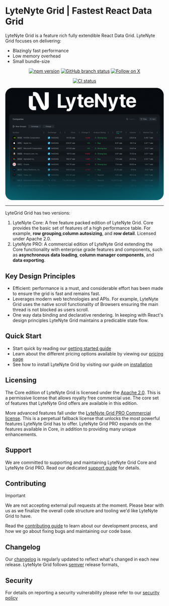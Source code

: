 # LyteNyte Grid | Fastest React Data Grid

LyteNyte Grid is a feature rich fully extendible React Data Grid. LyteNyte Grid focuses
on delivering:

- Blazingly fast performance
- Low memory overhead
- Small bundle-size

<div align="center">

[![npm version](https://img.shields.io/npm/v/@1771technologies/lytenyte-grid-enterprise)](https://www.npmjs.com/package/@1771technologies/lytenyte-grid-enterprise)
[![GitHub branch status](https://img.shields.io/github/checks-status/1771-Technologies/lytenyte/HEAD)](https://github.com/1771-Technologies/lytenyte/HEAD/)
[![Follow on X](https://img.shields.io/twitter/follow/1771tech.svg?label=follow+1771tech)](https://x.com/1771tech)

<!-- [![OpenSSF Best Practices](https://www.bestpractices.dev/projects/TODO/badge)](https://www.bestpractices.dev/projects/TODO) -->

[![CI status](https://github.com/1771-Technologies/lytenyte/actions/workflows/release.yml/badge.svg?branch=main)](https://github.com/1771-Technologies/lytenyte/actions/workflows/release.yml?query=branch%3Amain)

</div>

![LyteNyte Logo](./assets/hero-bg-min.png)

---

LyteGrid Grid has two versions:

1. LyteNyte Core: A free feature packed edition of LyteNyte Grid. Core provides the
   basic set of features of a high performance table. For example,
   **row grouping**,**column autosizing**, and **row detail**. Licensed under Apache 2.0.
2. LyteNyte PRO: A commercial edition of LyteNyte Grid extending the Core functionality
   with enterprise grade features and components, such as **asynchronous data loading**, **column manager components**,
   and **data exporting**.

## Key Design Principles

- Efficient: performance is a must, and considerable effort has been made to ensure the
  grid is fast and remains fast.
- Leverages modern web technologies and APIs. For example, LyteNyte Grid uses the native
  scroll functionality of Browsers ensuring the main thread is not blocked as users scroll.
- One way data binding and declarative rendering. In keeping with React's design
  principles LyteNyte Grid maintains a predicable state flow.

## Quick Start

- Start quick by reading our [getting started guide](https://www.1771technologies.com/docs/intro-getting-started)
- Learn about the different pricing options available by viewing our [pricing page](https://www.1771technologies.com/pricing)
- See how to install LyteNyte Grid by visiting our guide on [installation](https://www.1771technologies.com/docs/intro-installation)

## Licensing

The Core edition of LyteNyte Grid is licensed under the [Apache 2.0](https://www.apache.org/licenses/LICENSE-2.0). This is a
permissive license that allows royalty free commercial use. The core set of features that LyteNyte Grid offers
are available in this edition.

More advanced features fall under the [LyteNyte Grid PRO Commercial license](https://www.1771technologies.com/eula). This is a perpetual
fallback license that unlocks the most powerful features LyteNyte Grid has to offer. LyteNyte Grid PRO expands on the
features available in Core, in addition to providing many unique enhancements.

## Support

We are committed to supporting and maintaining LyteNyte Grid Core and LyteNyte Grid PRO. Read our
dedicated [support guide](https://www.1771technologies.com/support) for details.

## Contributing

> [!IMPORTANT]
> We are not accepting external pull requests at the moment. Please bear with us as we finalize the
> overall code structure and tooling we'd like LyteNyte Grid to have.

Read the [contributing guide](./CONTRIBUTING.md) to learn about our development process, and how
we go about fixing bugs and maintaining our code base.

## Changelog

Our [changelog](https://www.1771technologies.com/docs/changelog/changelog) is regularly
updated to reflect what's changed in each new release. LyteNyte Grid follows
[semver](https://semver.org/) release formats,

## Security

For details on reporting a security vulnerability please refer to our [security policy](./SECURITY.md)
